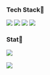 <!--
**ss00ye0n/ss00ye0n** is a ✨ _special_ ✨ repository because its `README.md` (this file) appears on your GitHub profile.

Here are some ideas to get you started:

- 🔭 I’m currently working on ...
- 🌱 I’m currently learning ...
- 👯 I’m looking to collaborate on ...
- 🤔 I’m looking for help with ...
- 💬 Ask me about ...
- 📫 How to reach me: ...
- 😄 Pronouns: ...
- ⚡ Fun fact: ...
-->

<h3>Tech Stack💬</h3>
<div align="left">
  <img src="https://img.shields.io/badge/HTML5-E34F26?style=for-the-badge&logo=HTML5&logoColor=FFF" />
  <img src="https://img.shields.io/badge/CSS3-1572B6?style=for-the-badge&logo=CSS3&logoColor=FFF" />
  <img src="https://img.shields.io/badge/Javascript-F7DF1E?style=for-the-badge&logo=Javascript&logoColor=111">
  <img src="https://img.shields.io/badge/github-111?style=for-the-badge&logo=github&logoColor=FFF">
</div>

<h3>Stat🌱</h3>
<div align="left">
  <img src="https://github-readme-stats.vercel.app/api/top-langs/?username=Ra-jin&layout=compact"><br><br>
  <img src="https://github-readme-stats.vercel.app/api?username=Ra-jin&show_icons=true">
</div>

